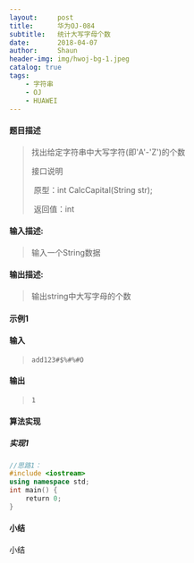 ```yaml
---
layout:     post
title:      华为OJ-084
subtitle:   统计大写字母个数
date:       2018-04-07
author:     Shaun
header-img: img/hwoj-bg-1.jpeg
catalog: true
tags:
    - 字符串
    - OJ
    - HUAWEI
---
```



#### 题目描述

> 找出给定字符串中大写字符(即'A'-'Z')的个数
>
> 接口说明
>
> ​    原型：int CalcCapital(String str);
>
> ​    返回值：int

#### 输入描述:

> 输入一个String数据

#### 输出描述:

> 输出string中大写字母的个数

#### 示例1

#### 输入

> ```
>add123#$%#%#O
> ```

#### 输出

> ```
> 1
> ```



#### 算法实现



##### 实现1

```C++
//思路1：
#include <iostream>
using namespace std;
int main() {
    return 0;
}
```




#### 小结

小结






